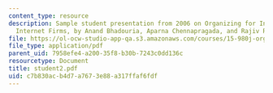 ```yaml
---
content_type: resource
description: Sample student presentation from 2006 on Organizing for Innovation in
  Internet Firms, by Anand Bhadouria, Aparna Chennapragada, and Rajiv Ramaratnam.
file: https://ol-ocw-studio-app-qa.s3.amazonaws.com/courses/15-980j-organizing-for-innovative-product-development-spring-2007/c7b830acb4d7a7673e88a317ffaf6fdf_student2.pdf
file_type: application/pdf
parent_uid: 7958efe4-a200-35f8-b30b-7243c0dd136c
resourcetype: Document
title: student2.pdf
uid: c7b830ac-b4d7-a767-3e88-a317ffaf6fdf
---
```

